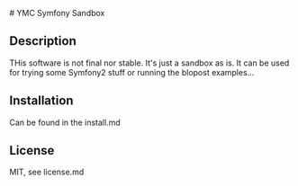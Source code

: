 # YMC Symfony Sandbox

## Description
THis software is not final nor stable. It's just a sandbox as is. It can be used for trying some Symfony2 stuff or running the blopost examples... 

## Installation
Can be found in the install.md

## License
MIT, see license.md
